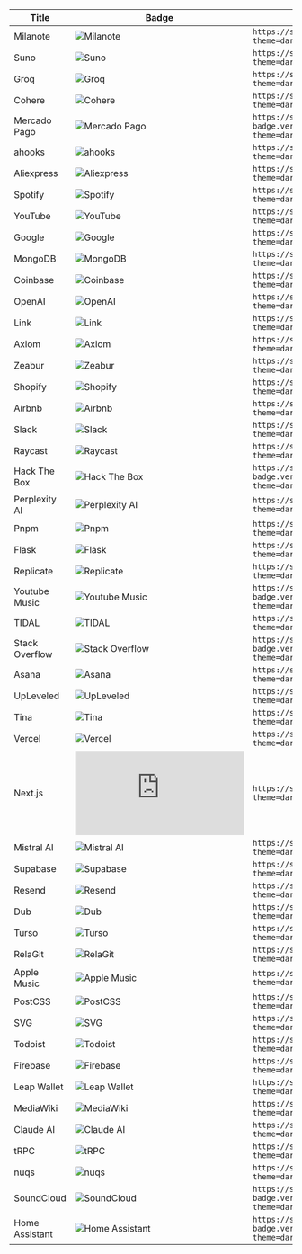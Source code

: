 
| Title | Badge | Markdown |
| --- | --- | --- |
| Milanote | ![Milanote](https://svgl-badge.vercel.app/api/Software/Milanote?theme=dark&wordmark=true) | `https://svgl-badge.vercel.app/api/Software/Milanote?theme=dark&wordmark=true` |
| Suno | ![Suno](https://svgl-badge.vercel.app/api/AI/Suno?theme=dark&wordmark=true) | `https://svgl-badge.vercel.app/api/AI/Suno?theme=dark&wordmark=true` |
| Groq | ![Groq](https://svgl-badge.vercel.app/api/AI/Groq?theme=dark&wordmark=true) | `https://svgl-badge.vercel.app/api/AI/Groq?theme=dark&wordmark=true` |
| Cohere | ![Cohere](https://svgl-badge.vercel.app/api/AI/Cohere?theme=dark&wordmark=true) | `https://svgl-badge.vercel.app/api/AI/Cohere?theme=dark&wordmark=true` |
| Mercado Pago | ![Mercado Pago](https://svgl-badge.vercel.app/api/Payment/Mercado%20Pago?theme=dark&wordmark=true) | `https://svgl-badge.vercel.app/api/Payment/Mercado%20Pago?theme=dark&wordmark=true` |
| ahooks | ![ahooks](https://svgl-badge.vercel.app/api/Library/ahooks?theme=dark&wordmark=true) | `https://svgl-badge.vercel.app/api/Library/ahooks?theme=dark&wordmark=true` |
| Aliexpress | ![Aliexpress](https://svgl-badge.vercel.app/api/Software/Aliexpress?theme=dark&wordmark=true) | `https://svgl-badge.vercel.app/api/Software/Aliexpress?theme=dark&wordmark=true` |
| Spotify | ![Spotify](https://svgl-badge.vercel.app/api/Music/Spotify?theme=dark&wordmark=true) | `https://svgl-badge.vercel.app/api/Music/Spotify?theme=dark&wordmark=true` |
| YouTube | ![YouTube](https://svgl-badge.vercel.app/api/Google/YouTube?theme=dark&wordmark=true) | `https://svgl-badge.vercel.app/api/Google/YouTube?theme=dark&wordmark=true` |
| Google | ![Google](https://svgl-badge.vercel.app/api/Google/Google?theme=dark&wordmark=true) | `https://svgl-badge.vercel.app/api/Google/Google?theme=dark&wordmark=true` |
| MongoDB | ![MongoDB](https://svgl-badge.vercel.app/api/Database/MongoDB?theme=dark&wordmark=true) | `https://svgl-badge.vercel.app/api/Database/MongoDB?theme=dark&wordmark=true` |
| Coinbase | ![Coinbase](https://svgl-badge.vercel.app/api/Crypto/Coinbase?theme=dark&wordmark=true) | `https://svgl-badge.vercel.app/api/Crypto/Coinbase?theme=dark&wordmark=true` |
| OpenAI | ![OpenAI](https://svgl-badge.vercel.app/api/AI/OpenAI?theme=dark&wordmark=true) | `https://svgl-badge.vercel.app/api/AI/OpenAI?theme=dark&wordmark=true` |
| Link | ![Link](https://svgl-badge.vercel.app/api/Crypto/Link?theme=dark&wordmark=true) | `https://svgl-badge.vercel.app/api/Crypto/Link?theme=dark&wordmark=true` |
| Axiom | ![Axiom](https://svgl-badge.vercel.app/api/Software/Axiom?theme=dark&wordmark=true) | `https://svgl-badge.vercel.app/api/Software/Axiom?theme=dark&wordmark=true` |
| Zeabur | ![Zeabur](https://svgl-badge.vercel.app/api/Hosting/Zeabur?theme=dark&wordmark=true) | `https://svgl-badge.vercel.app/api/Hosting/Zeabur?theme=dark&wordmark=true` |
| Shopify | ![Shopify](https://svgl-badge.vercel.app/api/CMS/Shopify?theme=dark&wordmark=true) | `https://svgl-badge.vercel.app/api/CMS/Shopify?theme=dark&wordmark=true` |
| Airbnb | ![Airbnb](https://svgl-badge.vercel.app/api/Software/Airbnb?theme=dark&wordmark=true) | `https://svgl-badge.vercel.app/api/Software/Airbnb?theme=dark&wordmark=true` |
| Slack | ![Slack](https://svgl-badge.vercel.app/api/Software/Slack?theme=dark&wordmark=true) | `https://svgl-badge.vercel.app/api/Software/Slack?theme=dark&wordmark=true` |
| Raycast | ![Raycast](https://svgl-badge.vercel.app/api/Software/Raycast?theme=dark&wordmark=true) | `https://svgl-badge.vercel.app/api/Software/Raycast?theme=dark&wordmark=true` |
| Hack The Box | ![Hack The Box](https://svgl-badge.vercel.app/api/Cybersecurity/Hack%20The%20Box?theme=dark&wordmark=true) | `https://svgl-badge.vercel.app/api/Cybersecurity/Hack%20The%20Box?theme=dark&wordmark=true` |
| Perplexity AI | ![Perplexity AI](https://svgl-badge.vercel.app/api/AI/Perplexity%20AI?theme=dark&wordmark=true) | `https://svgl-badge.vercel.app/api/AI/Perplexity%20AI?theme=dark&wordmark=true` |
| Pnpm | ![Pnpm](https://svgl-badge.vercel.app/api/Software/Pnpm?theme=dark&wordmark=true) | `https://svgl-badge.vercel.app/api/Software/Pnpm?theme=dark&wordmark=true` |
| Flask | ![Flask](https://svgl-badge.vercel.app/api/Framework/Flask?theme=dark&wordmark=true) | `https://svgl-badge.vercel.app/api/Framework/Flask?theme=dark&wordmark=true` |
| Replicate | ![Replicate](https://svgl-badge.vercel.app/api/AI/Replicate?theme=dark&wordmark=true) | `https://svgl-badge.vercel.app/api/AI/Replicate?theme=dark&wordmark=true` |
| Youtube Music | ![Youtube Music](https://svgl-badge.vercel.app/api/Google/Youtube%20Music?theme=dark&wordmark=true) | `https://svgl-badge.vercel.app/api/Google/Youtube%20Music?theme=dark&wordmark=true` |
| TIDAL | ![TIDAL](https://svgl-badge.vercel.app/api/Music/TIDAL?theme=dark&wordmark=true) | `https://svgl-badge.vercel.app/api/Music/TIDAL?theme=dark&wordmark=true` |
| Stack Overflow | ![Stack Overflow](https://svgl-badge.vercel.app/api/Software/Stack%20Overflow?theme=dark&wordmark=true) | `https://svgl-badge.vercel.app/api/Software/Stack%20Overflow?theme=dark&wordmark=true` |
| Asana | ![Asana](https://svgl-badge.vercel.app/api/Software/Asana?theme=dark&wordmark=true) | `https://svgl-badge.vercel.app/api/Software/Asana?theme=dark&wordmark=true` |
| UpLeveled | ![UpLeveled](https://svgl-badge.vercel.app/api/Education/UpLeveled?theme=dark&wordmark=true) | `https://svgl-badge.vercel.app/api/Education/UpLeveled?theme=dark&wordmark=true` |
| Tina | ![Tina](https://svgl-badge.vercel.app/api/CMS/Tina?theme=dark&wordmark=true) | `https://svgl-badge.vercel.app/api/CMS/Tina?theme=dark&wordmark=true` |
| Vercel | ![Vercel](https://svgl-badge.vercel.app/api/Hosting/Vercel?theme=dark&wordmark=true) | `https://svgl-badge.vercel.app/api/Hosting/Vercel?theme=dark&wordmark=true` |
| Next.js | ![Next.js](https://svgl-badge.vercel.app/api/Framework/Next.js?theme=dark&wordmark=true) | `https://svgl-badge.vercel.app/api/Framework/Next.js?theme=dark&wordmark=true` |
| Mistral AI | ![Mistral AI](https://svgl-badge.vercel.app/api/AI/Mistral%20AI?theme=dark&wordmark=true) | `https://svgl-badge.vercel.app/api/AI/Mistral%20AI?theme=dark&wordmark=true` |
| Supabase | ![Supabase](https://svgl-badge.vercel.app/api/Database/Supabase?theme=dark&wordmark=true) | `https://svgl-badge.vercel.app/api/Database/Supabase?theme=dark&wordmark=true` |
| Resend | ![Resend](https://svgl-badge.vercel.app/api/Software/Resend?theme=dark&wordmark=true) | `https://svgl-badge.vercel.app/api/Software/Resend?theme=dark&wordmark=true` |
| Dub | ![Dub](https://svgl-badge.vercel.app/api/Software/Dub?theme=dark&wordmark=true) | `https://svgl-badge.vercel.app/api/Software/Dub?theme=dark&wordmark=true` |
| Turso | ![Turso](https://svgl-badge.vercel.app/api/Database/Turso?theme=dark&wordmark=true) | `https://svgl-badge.vercel.app/api/Database/Turso?theme=dark&wordmark=true` |
| RelaGit | ![RelaGit](https://svgl-badge.vercel.app/api/Software/RelaGit?theme=dark&wordmark=true) | `https://svgl-badge.vercel.app/api/Software/RelaGit?theme=dark&wordmark=true` |
| Apple Music | ![Apple Music](https://svgl-badge.vercel.app/api/Music/Apple%20Music?theme=dark&wordmark=true) | `https://svgl-badge.vercel.app/api/Music/Apple%20Music?theme=dark&wordmark=true` |
| PostCSS | ![PostCSS](https://svgl-badge.vercel.app/api/Compiler/PostCSS?theme=dark&wordmark=true) | `https://svgl-badge.vercel.app/api/Compiler/PostCSS?theme=dark&wordmark=true` |
| SVG | ![SVG](https://svgl-badge.vercel.app/api/Design/SVG?theme=dark&wordmark=true) | `https://svgl-badge.vercel.app/api/Design/SVG?theme=dark&wordmark=true` |
| Todoist | ![Todoist](https://svgl-badge.vercel.app/api/Software/Todoist?theme=dark&wordmark=true) | `https://svgl-badge.vercel.app/api/Software/Todoist?theme=dark&wordmark=true` |
| Firebase | ![Firebase](https://svgl-badge.vercel.app/api/Hosting/Firebase?theme=dark&wordmark=true) | `https://svgl-badge.vercel.app/api/Hosting/Firebase?theme=dark&wordmark=true` |
| Leap Wallet | ![Leap Wallet](https://svgl-badge.vercel.app/api/Crypto/Leap%20Wallet?theme=dark&wordmark=true) | `https://svgl-badge.vercel.app/api/Crypto/Leap%20Wallet?theme=dark&wordmark=true` |
| MediaWiki | ![MediaWiki](https://svgl-badge.vercel.app/api/CMS/MediaWiki?theme=dark&wordmark=true) | `https://svgl-badge.vercel.app/api/CMS/MediaWiki?theme=dark&wordmark=true` |
| Claude AI | ![Claude AI](https://svgl-badge.vercel.app/api/AI/Claude%20AI?theme=dark&wordmark=true) | `https://svgl-badge.vercel.app/api/AI/Claude%20AI?theme=dark&wordmark=true` |
| tRPC | ![tRPC](https://svgl-badge.vercel.app/api/Framework/tRPC?theme=dark&wordmark=true) | `https://svgl-badge.vercel.app/api/Framework/tRPC?theme=dark&wordmark=true` |
| nuqs | ![nuqs](https://svgl-badge.vercel.app/api/Library/nuqs?theme=dark&wordmark=true) | `https://svgl-badge.vercel.app/api/Library/nuqs?theme=dark&wordmark=true` |
| SoundCloud | ![SoundCloud](https://svgl-badge.vercel.app/api/Entertainment/SoundCloud?theme=dark&wordmark=true) | `https://svgl-badge.vercel.app/api/Entertainment/SoundCloud?theme=dark&wordmark=true` |
| Home Assistant | ![Home Assistant](https://svgl-badge.vercel.app/api/Home%20Automation/Home%20Assistant?theme=dark&wordmark=true) | `https://svgl-badge.vercel.app/api/Home%20Automation/Home%20Assistant?theme=dark&wordmark=true` |
